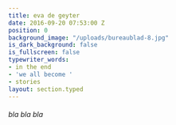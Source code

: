 ```yaml
---
title: eva de geyter
date: 2016-09-20 07:53:00 Z
position: 0
background_image: "/uploads/bureaublad-8.jpg"
is_dark_background: false
is_fullscreen: false
typewriter_words:
- in the end
- 'we all become '
- stories
layout: section.typed
---
```


###### <span id="typed">bla bla bla</span>